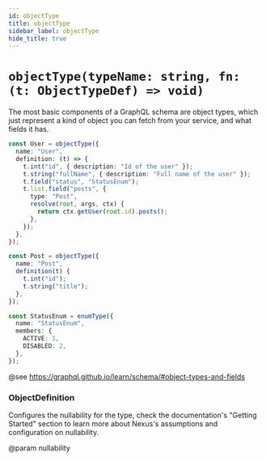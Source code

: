 ```yaml
---
id: objectType
title: objectType
sidebar_label: objectType
hide_title: true
---
```


# `objectType(typeName: string, fn: (t: ObjectTypeDef) => void)`

The most basic components of a GraphQL schema are object types, which just represent
a kind of object you can fetch from your service, and what fields it has.

```ts
const User = objectType({
  name: "User",
  definition: (t) => {
    t.int("id", { description: "Id of the user" });
    t.string("fullName", { description: "Full name of the user" });
    t.field("status", "StatusEnum");
    t.list.field("posts", {
      type: "Post",
      resolve(root, args, ctx) {
        return ctx.getUser(root.id).posts();
      },
    });
  },
});

const Post = objectType({
  name: "Post",
  definition(t) {
    t.int("id");
    t.string("title");
  },
});

const StatusEnum = enumType({
  name: "StatusEnum",
  members: {
    ACTIVE: 1,
    DISABLED: 2,
  },
});
```

@see https://graphql.github.io/learn/schema/#object-types-and-fields

### ObjectDefinition

Configures the nullability for the type, check the
documentation's "Getting Started" section to learn
more about Nexus's assumptions and configuration
on nullability.

@param nullability
